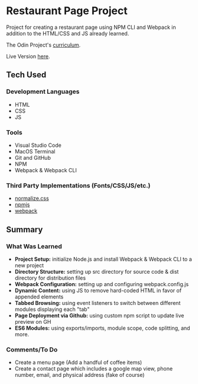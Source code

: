 # Restaurant Page Project

Project for creating a restaurant page using NPM CLI and Webpack in addition to the HTML/CSS and JS already learned.

The Odin Project's [curriculum](https://www.theodinproject.com/lessons/node-path-javascript-restaurant-page).

Live Version [here](https://mauzzii.github.io/restaurant-page/).

## Tech Used 

### Development Languages

* HTML
* CSS
* JS

### Tools

* Visual Studio Code
* MacOS Terminal
* Git and GitHub
* NPM
* Webpack & Webpack CLI

### Third Party Implementations (Fonts/CSS/JS/etc.)

* [normalize.css](https://necolas.github.io/normalize.css/)
* [npmjs](https://www.npmjs.com/)
* [webpack](https://www.webpack.js.org)

## Summary

### What Was Learned

* **Project Setup:** initialize Node.js and install Webpack & Webpack CLI to a new project
* **Directory Structure:** setting up src directory for source code & dist directory for distribution files
* **Webpack Configuration:** setting up and configuring webpack.config.js
* **Dynamic Content:** using JS to remove hard-coded HTML in favor of appended elements
* **Tabbed Browsing:** using event listeners to switch between different modules displaying each "tab"
* **Page Deployment via Github:** using custom npm script to update live preview on GH
* **ES6 Modules:** using exports/imports, module scope, code splitting, and more.

### Comments/To Do

* Create a menu page (Add a handful of coffee items)
* Create a contact page which includes a google map view, phone number, email, and physical address (fake of course)
